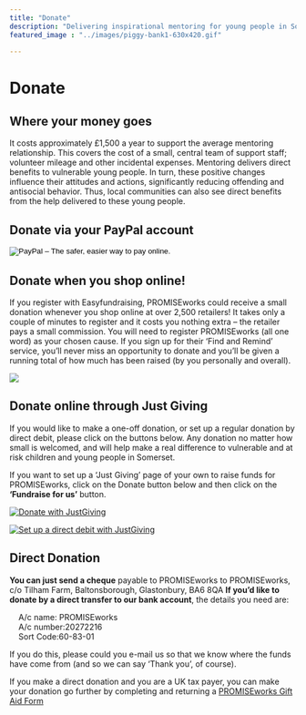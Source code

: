 ```yaml
---
title: "Donate"
description: "Delivering inspirational mentoring for young people in Somerset"
featured_image : "../images/piggy-bank1-630x420.gif"

---
```

# Donate

## Where your money goes

It costs approximately £1,500 a year to support the average mentoring relationship.  This covers the cost of a small, central team of support staff; volunteer mileage and other incidental expenses.  Mentoring delivers direct benefits to vulnerable young people.  In turn, these positive changes influence their attitudes and actions, significantly reducing offending and antisocial behavior.  Thus, local communities can also see direct benefits from the help delivered to these young people.

## Donate via your PayPal account
<form action="https://www.paypal.com/cgi-bin/webscr" method="post" target="_top"><input type="image" alt="PayPal – The safer, easier way to pay online." name="submit" src="https://www.paypalobjects.com/en_GB/i/btn/btn_donate_LG.gif"><br>
<img alt="" src="https://www.paypalobjects.com/en_GB/i/scr/pixel.gif" width="1" height="1" border="0"></form>

## Donate when you shop online!

If you register with Easyfundraising, PROMISEworks could receive a small donation whenever you shop online at over 2,500 retailers!   It takes only a couple of minutes to register and it costs you nothing extra – the retailer pays a small commission.  You will need to register PROMISEworks (all one word) as your chosen cause.  If you sign up for their ‘Find and Remind’ service, you’ll never miss an opportunity to donate and you’ll be given a running total of how much has been raised (by you personally and overall).

<a href="http://promiseworks.org.uk/?page_id=1321"><img src="../images/easyfundraising-logo-300x58.png" style="width:auto"></a>

## Donate online through Just Giving

If you would like to make a one-off donation, or set up a regular donation by direct debit, please click on the buttons below.  Any donation no matter how small is welcomed, and will help make a real difference to vulnerable and at risk children and young people in Somerset.

If you want to set up a ‘Just Giving’ page of your own to raise funds for PROMISEworks, click on the Donate button below and then click on the **‘Fundraise for us’** button.

<a href="http://www.justgiving.com/promiseworks/donate/?utm_source=website_247957&amp;utm_medium=buttons&amp;utm_content=promiseworks&amp;utm_campaign=donate_white"><img alt="Donate with JustGiving" src="http://www.justgiving.com/charities/content/images/logo-buttons/white/donate_white.gif" style="width:auto;"></a>

<p><a href="http://www.justgiving.com/promiseworks/donate/?utm_source=website_247957&amp;utm_medium=buttons&amp;utm_content=promiseworks&amp;utm_campaign=donate_dd_white"><img alt="Set up a direct debit with JustGiving" src="http://www.justgiving.com/charities/content/images/logo-buttons/white/donate_dd_white.gif" style="width:auto"></a></p>

## Direct Donation

**You can just send a cheque** payable to PROMISEworks to PROMISEworks, c/o Tilham Farm, Baltonsborough, Glastonbury, BA6 8QA
**If you’d like to donate by a direct transfer to our bank account**, the details you need are:

&nbsp;&nbsp;&nbsp;&nbsp;A/c name: PROMISEworks  
&nbsp;&nbsp;&nbsp;&nbsp;A/c number:20272216  
&nbsp;&nbsp;&nbsp;&nbsp;Sort Code:60-83-01

If you do this, please could you e-mail us so that we know where the funds have come from (and so we can say ‘Thank you’, of course).

If you make a direct donation and you are a UK tax payer, you can make your donation go further by completing and returning a [PROMISEworks Gift Aid Form](../pdf/PROMISEworks-Gift-Aid-Form.pdf)
